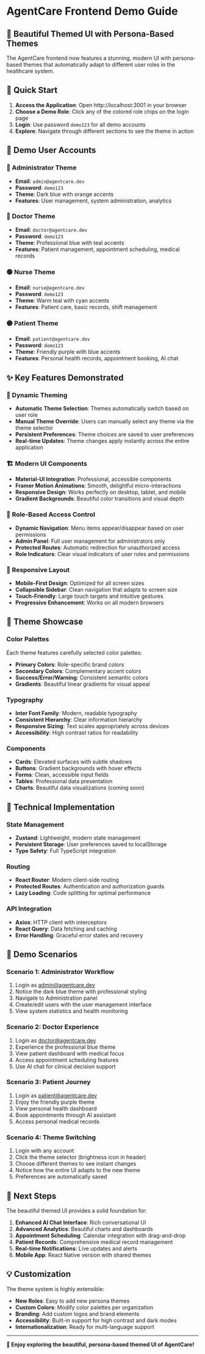 # AgentCare Frontend Demo Guide

## 🎨 Beautiful Themed UI with Persona-Based Themes

The AgentCare frontend now features a stunning, modern UI with persona-based themes that automatically adapt to different user roles in the healthcare system.

## 🚀 Quick Start

1. **Access the Application**: Open http://localhost:3001 in your browser
2. **Choose a Demo Role**: Click any of the colored role chips on the login page
3. **Login**: Use password `demo123` for all demo accounts
4. **Explore**: Navigate through different sections to see the theme in action

## 👥 Demo User Accounts

### 🔴 Administrator Theme
- **Email**: `admin@agentcare.dev`
- **Password**: `demo123`
- **Theme**: Dark blue with orange accents
- **Features**: User management, system administration, analytics

### 🔵 Doctor Theme  
- **Email**: `doctor@agentcare.dev`
- **Password**: `demo123`
- **Theme**: Professional blue with teal accents
- **Features**: Patient management, appointment scheduling, medical records

### 🟢 Nurse Theme
- **Email**: `nurse@agentcare.dev`
- **Password**: `demo123`
- **Theme**: Warm teal with cyan accents
- **Features**: Patient care, basic records, shift management

### 🟣 Patient Theme
- **Email**: `patient@agentcare.dev`
- **Password**: `demo123`
- **Theme**: Friendly purple with blue accents
- **Features**: Personal health records, appointment booking, AI chat

## ✨ Key Features Demonstrated

### 🎨 Dynamic Theming
- **Automatic Theme Selection**: Themes automatically switch based on user role
- **Manual Theme Override**: Users can manually select any theme via the theme selector
- **Persistent Preferences**: Theme choices are saved to user preferences
- **Real-time Updates**: Theme changes apply instantly across the entire application

### 🏗️ Modern UI Components
- **Material-UI Integration**: Professional, accessible components
- **Framer Motion Animations**: Smooth, delightful micro-interactions
- **Responsive Design**: Works perfectly on desktop, tablet, and mobile
- **Gradient Backgrounds**: Beautiful color transitions and visual depth

### 🔐 Role-Based Access Control
- **Dynamic Navigation**: Menu items appear/disappear based on user permissions
- **Admin Panel**: Full user management for administrators only
- **Protected Routes**: Automatic redirection for unauthorized access
- **Role Indicators**: Clear visual indicators of user roles and permissions

### 📱 Responsive Layout
- **Mobile-First Design**: Optimized for all screen sizes
- **Collapsible Sidebar**: Clean navigation that adapts to screen size
- **Touch-Friendly**: Large touch targets and intuitive gestures
- **Progressive Enhancement**: Works on all modern browsers

## 🎯 Theme Showcase

### Color Palettes
Each theme features carefully selected color palettes:

- **Primary Colors**: Role-specific brand colors
- **Secondary Colors**: Complementary accent colors  
- **Success/Error/Warning**: Consistent semantic colors
- **Gradients**: Beautiful linear gradients for visual appeal

### Typography
- **Inter Font Family**: Modern, readable typography
- **Consistent Hierarchy**: Clear information hierarchy
- **Responsive Sizing**: Text scales appropriately across devices
- **Accessibility**: High contrast ratios for readability

### Components
- **Cards**: Elevated surfaces with subtle shadows
- **Buttons**: Gradient backgrounds with hover effects
- **Forms**: Clean, accessible input fields
- **Tables**: Professional data presentation
- **Charts**: Beautiful data visualizations (coming soon)

## 🔧 Technical Implementation

### State Management
- **Zustand**: Lightweight, modern state management
- **Persistent Storage**: User preferences saved to localStorage
- **Type Safety**: Full TypeScript integration

### Routing
- **React Router**: Modern client-side routing
- **Protected Routes**: Authentication and authorization guards
- **Lazy Loading**: Code splitting for optimal performance

### API Integration
- **Axios**: HTTP client with interceptors
- **React Query**: Data fetching and caching
- **Error Handling**: Graceful error states and recovery

## 🎪 Demo Scenarios

### Scenario 1: Administrator Workflow
1. Login as admin@agentcare.dev
2. Notice the dark blue theme with professional styling
3. Navigate to Administration panel
4. Create/edit users with the user management interface
5. View system statistics and health monitoring

### Scenario 2: Doctor Experience
1. Login as doctor@agentcare.dev  
2. Experience the professional blue theme
3. View patient dashboard with medical focus
4. Access appointment scheduling features
5. Use AI chat for clinical decision support

### Scenario 3: Patient Journey
1. Login as patient@agentcare.dev
2. Enjoy the friendly purple theme
3. View personal health dashboard
4. Book appointments through AI assistant
5. Access personal medical records

### Scenario 4: Theme Switching
1. Login with any account
2. Click the theme selector (brightness icon in header)
3. Choose different themes to see instant changes
4. Notice how the entire UI adapts to the new theme
5. Preferences are automatically saved

## 🚀 Next Steps

The beautiful themed UI provides a solid foundation for:

1. **Enhanced AI Chat Interface**: Rich conversational UI
2. **Advanced Analytics**: Beautiful charts and dashboards  
3. **Appointment Scheduling**: Calendar integration with drag-and-drop
4. **Patient Records**: Comprehensive medical record management
5. **Real-time Notifications**: Live updates and alerts
6. **Mobile App**: React Native version with shared themes

## 💡 Customization

The theme system is highly extensible:

- **New Roles**: Easy to add new persona themes
- **Custom Colors**: Modify color palettes per organization
- **Branding**: Add custom logos and brand elements
- **Accessibility**: Built-in support for high contrast and dark modes
- **Internationalization**: Ready for multi-language support

---

**🎉 Enjoy exploring the beautiful, persona-based themed UI of AgentCare!** 